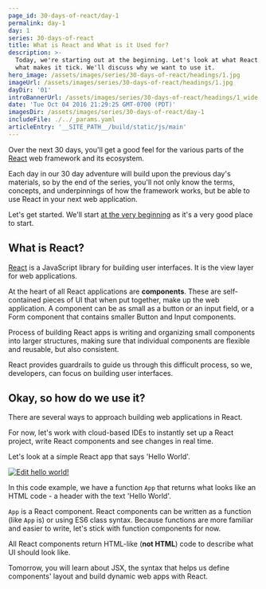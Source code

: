 ```yaml
---
page_id: 30-days-of-react/day-1
permalink: day-1
day: 1
series: 30-days-of-react
title: What is React and What is it Used for?
description: >-
  Today, we're starting out at the beginning. Let's look at what React is and
  what makes it tick. We'll discuss why we want to use it.
hero_image: /assets/images/series/30-days-of-react/headings/1.jpg
imageUrl: /assets/images/series/30-days-of-react/headings/1.jpg
dayDir: '01'
introBannerUrl: /assets/images/series/30-days-of-react/headings/1_wide.jpg
date: 'Tue Oct 04 2016 21:29:25 GMT-0700 (PDT)'
imagesDir: /assets/images/series/30-days-of-react/day-1
includeFile: ./../_params.yaml
articleEntry: '__SITE_PATH__/build/static/js/main'
---
```



Over the next 30 days, you'll get a good feel for the various parts of the [React](https://facebook.github.io/react/) web framework and its ecosystem.

Each day in our 30 day adventure will build upon the previous day's materials, so by the end of the series, you'll not only know the terms, concepts, and underpinnings of how the framework works, but be able to use React in your next web application.

Let's get started. We'll start [at the very beginning](https://www.youtube.com/watch?v=1RW3nDRmu6k) as it's a very good place to start.

## What is React?

[React](https://facebook.github.io/react/) is a JavaScript library for building user interfaces. It is the view layer for web applications.

At the heart of all React applications are **components**. These are self-contained pieces of UI that when put together, make up the web application. A component can be as small as a button or an input field, or a Form component that contains smaller Button and Input components.

Process of building React apps is writing and organizing small components into larger structures, making sure that individual components are flexible and reusable, but also consistent.

React provides guardrails to guide us through this difficult process, so we, developers, can focus on building user interfaces.

## Okay, so how do we use it?

There are several ways to approach building web applications in React.

For now, let's work with cloud-based IDEs to instantly set up a React project, write React components and see changes in real time. 

Let's look at a simple React app that says 'Hello World'.

[![Edit hello world!](https://codesandbox.io/static/img/play-codesandbox.svg)](https://codesandbox.io/s/hello-world-p4wj53?fontsize=14&hidenavigation=1&module=%2Fsrc%2FApp.js&theme=dark)

In this code example, we have a function `App` that returns what looks like an HTML code - a header with the text 'Hello World'.

`App` is a React component. React components can be written as a function (like `App` is) or using ES6 class syntax. Because functions are more familiar and easier to write, let's stick with function components for now. 

All React components return HTML-like (**not HTML**) code to describe what UI should look like.

Tomorrow, you will learn about JSX, the syntax that helps us define components' layout and build dynamic web apps with React.

